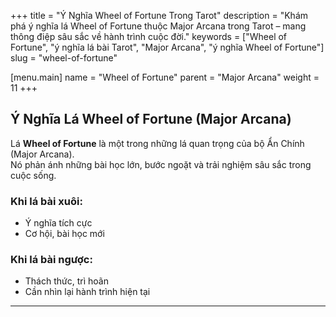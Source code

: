 +++
title = "Ý Nghĩa Wheel of Fortune Trong Tarot"
description = "Khám phá ý nghĩa lá Wheel of Fortune thuộc Major Arcana trong Tarot – mang thông điệp sâu sắc về hành trình cuộc đời."
keywords = ["Wheel of Fortune", "ý nghĩa lá bài Tarot", "Major Arcana", "ý nghĩa Wheel of Fortune"]
slug = "wheel-of-fortune"

[menu.main]
name = "Wheel of Fortune"
parent = "Major Arcana"
weight = 11
+++

## Ý Nghĩa Lá Wheel of Fortune (Major Arcana)

Lá **Wheel of Fortune** là một trong những lá quan trọng của bộ Ẩn Chính (Major Arcana).  
Nó phản ánh những bài học lớn, bước ngoặt và trải nghiệm sâu sắc trong cuộc sống.

### Khi lá bài xuôi:
- Ý nghĩa tích cực  
- Cơ hội, bài học mới  

### Khi lá bài ngược:
- Thách thức, trì hoãn  
- Cần nhìn lại hành trình hiện tại  

---
